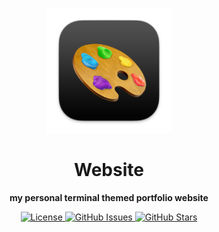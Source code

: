 <p align="center"><img src=".github/assets/logo.png" width="200px" alt="logo"/></p>
<h1 align="center">Website</h1>
<p align="center"><strong>my personal terminal themed portfolio website</strong></p>

<p align="center">
  <a href="https://opensource.org/licenses/gpl-3.0.html">
    <img alt="License" src="https://img.shields.io/github/license/eminarican/website?color=success&style=for-the-badge">
  </a>

  <a href="https://github.com/eminarican/website/issues">
    <img alt="GitHub Issues" src="https://img.shields.io/github/issues/eminarican/website?style=for-the-badge">
  </a>

  <a href="https://github.com/eminarican/website/stargazers">
    <img alt="GitHub Stars" src="https://img.shields.io/github/stars/eminarican/website?style=for-the-badge">
  </a>
</p>
